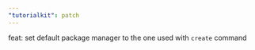 ```yaml
---
"tutorialkit": patch
---
```


feat: set default package manager to the one used with `create` command
